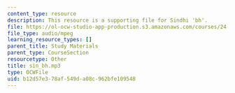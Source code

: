 ```yaml
---
content_type: resource
description: This resource is a supporting file for Sindhi 'bh'.
file: https://ol-ocw-studio-app-production.s3.amazonaws.com/courses/24-901-language-and-its-structure-i-phonology-fall-2010/b12d57e378af549da08c962bfe109548_sin_bh.mp3
file_type: audio/mpeg
learning_resource_types: []
parent_title: Study Materials
parent_type: CourseSection
resourcetype: Other
title: sin_bh.mp3
type: OCWFile
uid: b12d57e3-78af-549d-a08c-962bfe109548
---
```

